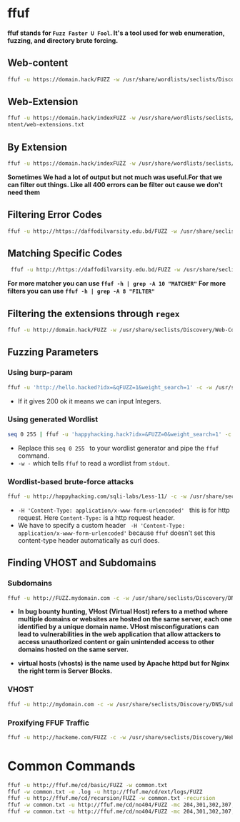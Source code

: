 # ffuf
**ffuf stands for `Fuzz Faster U Fool`. It's a tool used for web enumeration, fuzzing, and directory brute forcing.**

## Web-content
```sh
ffuf -u https://domain.hack/FUZZ -w /usr/share/wordlists/seclists/Discovery/Web-Content/big.txt:FUZZ
```

## Web-Extension
```sh
ffuf -u https://domain.hack/indexFUZZ -w /usr/share/wordlists/seclists/Discovery/Web-Co
ntent/web-extensions.txt
```
## By Extension
```sh
ffuf -u https://domain.hack/indexFUZZ -w /usr/share/wordlists/seclists/Discovery/Web-Content/raft-medium-words-lowercase.txt -e .php,.txt
```

**Sometimes We had a lot of output but not much was useful.For that we can filter out things. Like all 400 errors can be filter out cause we don't need them**
## Filtering Error Codes
```sh
ffuf -u http://https://daffodilvarsity.edu.bd/FUZZ -w /usr/share/seclists/Discovery/Web-Content/raft-medium-directories-lowercase.txt:FUZZ -fc 403
```
## Matching Specific Codes
```sh
 ffuf -u http://https://daffodilvarsity.edu.bd/FUZZ -w /usr/share/seclists/Discovery/Web-Content/raft-medium-directories-lowercase.txt:FUZZ -mc 200
```
**For more matcher you can use `ffuf -h | grep -A 10 "MATCHER"`**
**For more filters you can use `ffuf -h | grep -A 8 "FILTER"`**

## Filtering the extensions through `regex`
```sh
ffuf -u http://domain.hack/FUZZ -w /usr/share/seclists/Discovery/Web-Content/raft-medium-files-lowercase.txt -fr '/\..*'
```
## Fuzzing Parameters

### Using burp-param
```sh
ffuf -u 'http://hello.hacked?idx=&qFUZZ=1&weight_search=1' -c -w /usr/share/seclists/Discovery/Web-Content/burp-parameter-names.txt -fw 39
```

- If it gives 200 ok it means we can input Integers.

### Using generated Wordlist
```sh
seq 0 255 | ffuf -u 'happyhacking.hack?idx=&FUZZ=0&weight_search=1' -c -w - -fw 33
```
- Replace this `seq 0 255 ` to your wordlist generator and pipe the `ffuf` command.
-  `-w -` which tells `ffuf` to read a wordlist from `stdout`.

### Wordlist-based brute-force attacks
```sh
ffuf -u http://happyhacking.com/sqli-labs/Less-11/ -c -w /usr/share/seclists/Passwords/Leaked-Databases/hak5.txt -X POST -d 'uname=Dummy&passwd=FUZZ&submit=Submit' -fs 1435 -H 'Content-Type: application/x-www-form-urlencoded' 
```
- `-H 'Content-Type: application/x-www-form-urlencoded' ` this is for http request. Here `Content-Type:` is a http request header.
- We  have to specify a custom header ` -H 'Content-Type: application/x-www-form-urlencoded'` because `ffuf` doesn't set this content-type header automatically as curl does.

## Finding VHOST and Subdomains

### Subdomains
```sh
ffuf -u http://FUZZ.mydomain.com -c -w /usr/share/seclists/Discovery/DNS/subdomains-top1million-5000.txt
```

- **In bug bounty hunting, VHost (Virtual Host) refers to a method where multiple domains or websites are hosted on the same server, each one identified by a unique domain name. VHost misconfigurations can lead to vulnerabilities in the web application that allow attackers to access unauthorized content or gain unintended access to other domains hosted on the same server.**

- **virtual hosts (vhosts) is the name used by Apache httpd but for Nginx the right term is Server Blocks.**

### VHOST
```sh
ffuf -u http://mydomain.com -c -w /usr/share/seclists/Discovery/DNS/subdomains-top1million-5000.txt -H 'Host: FUZZ.mydomain.com' -fs 0
```

### Proxifying FFUF Traffic
```sh
ffuf -u http://hackeme.com/FUZZ -c -w /usr/share/seclists/Discovery/Web-Content/common.txt -x http://127.0.0.1:8080
```


# Common Commands
```sh
ffuf -u http://ffuf.me/cd/basic/FUZZ -w common.txt
ffuf -w common.txt -e .log -u http://ffuf.me/cd/ext/logs/FUZZ
ffuf -u http://ffuf.me/cd/recursion/FUZZ -w common.txt -recursion
ffuf -w common.txt -u http://ffuf.me/cd/no404/FUZZ -mc 204,301,302,307,401,403,405,500,200 -fs 669 // this has been filtered by file size and status code
ffuf -w common.txt -u http://ffuf.me/cd/no404/FUZZ -mc 204,301,302,307,401,403,405,500,200 -ac // this will filterout all its own
```

